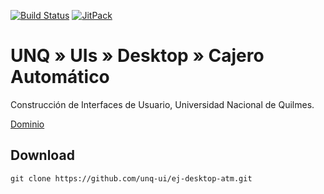 [![Build Status](https://travis-ci.org/unq-ui/ej-desktop-atm.svg?branch=master)](https://travis-ci.org/unq-ui/ej-desktop-atm)
[![JitPack](https://jitpack.io/v/unq-ui/ej-desktop-atm.svg)](https://jitpack.io/#unq-ui/ej-desktop-atm)

# UNQ » UIs » Desktop » Cajero Automático

Construcción de Interfaces de Usuario, Universidad Nacional de Quilmes.

[Dominio](https://github.com/unq-ui/ej-dominio-atm)

## Download

```
git clone https://github.com/unq-ui/ej-desktop-atm.git
```
